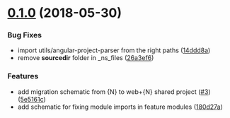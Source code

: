 <a name="0.1.0"></a>
# [0.1.0](https://github.com/nativescript/nativescript-schematics/compare/0.0.9...0.1.0) (2018-05-30)


### Bug Fixes

* import utils/angular-project-parser from the right paths ([14ddd8a](https://github.com/nativescript/nativescript-schematics/commit/14ddd8a))
* remove __sourcedir__ folder in _ns_files ([26a3ef6](https://github.com/nativescript/nativescript-schematics/commit/26a3ef6))


### Features

* add migration schematic from {N} to web+{N} shared project ([#3](https://github.com/nativescript/nativescript-schematics/issues/3)) ([5e5161c](https://github.com/nativescript/nativescript-schematics/commit/5e5161c))
* add schematic for fixing module imports in feature modules ([180d27a](https://github.com/nativescript/nativescript-schematics/commit/180d27a))



